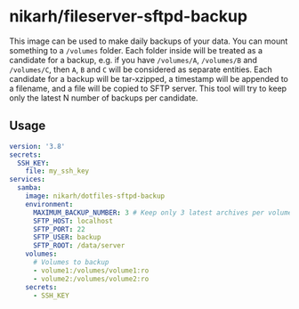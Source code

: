 # nikarh/fileserver-sftpd-backup

This image can be used to make daily backups of your data.
You can mount something to a `/volumes` folder. Each folder inside will be treated as a candidate for a backup, e.g. if you have `/volumes/A`, `/volumes/B` and `/volumes/C`, then `A`, `B` and `C` will be considered as separate entities.
Each candidate for a backup will be tar-xzipped, a timestamp will be appended to a filename, and a file will be copied to SFTP server. This tool will try to keep only the latest N number of backups per candidate.

## Usage

```yaml
version: '3.8'
secrets:
  SSH_KEY:
    file: my_ssh_key
services:
  samba:
    image: nikarh/dotfiles-sftpd-backup
    environment:
      MAXIMUM_BACKUP_NUMBER: 3 # Keep only 3 latest archives per volume
      SFTP_HOST: localhost
      SFTP_PORT: 22
      SFTP_USER: backup
      SFTP_ROOT: /data/server
    volumes:
      # Volumes to backup
      - volume1:/volumes/volume1:ro
      - volume2:/volumes/volume2:ro
    secrets:
      - SSH_KEY
```
